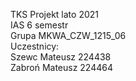 TKS Projekt lato 2021  
IAS 6 semestr  
Grupa MKWA_CZW_1215_06  
Uczestnicy:  
Szewc Mateusz 224438  
Zabroń Mateusz 224464  